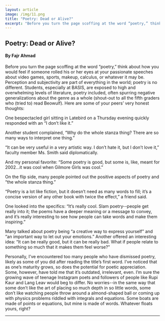 ```yaml
---
layout: article
image: /img/11.png
title: "Poetry: Dead or Alive?"
excerpt: "Before you turn the page scoffing at the word “poetry,” think about how you would feel if someone rolled his or her eyes at your passionate speeches about video games, sports, makeup, calculus, or whatever it may be."
---
```


<h2>Poetry: Dead or Alive? </h2>
<h4>By Fajr Ahmad</h4>

Before you turn the page scoffing at the word “poetry,” think about how you would feel if someone rolled his or her eyes at your passionate speeches about video games, sports, makeup, calculus, or whatever it may be. Perception and subjectivity are part of everything in the world; poetry is no different. Students, especially at BASIS, are exposed to high and overwhelming levels of literature, poetry included, often spurring negative generalizations about the genre as a whole (shout-out to all the fifth graders who (tried to) read Beowulf). Here are some of your peers’ very honest thoughts: 

One bespectacled girl sitting in Latebird on a Thursday evening quickly responded with an “I don’t like it.” 

Another student complained, “Why do the whole stanza thing? There are so many ways to interpret one thing.” 

“It can be very useful in a very artistic way. I don’t hate it, but I don’t love it,” faculty member Ms. Smith said diplomatically. 

And my personal favorite: “Some poetry is good, but some is, like, meant for 2002...it was cool when Gilmore Girls was cool.”

On the flip side, many people pointed out the positive aspects of poetry and “the whole stanza thing.” 

“Poetry is a lot like fiction, but it doesn’t need as many words to fill; it’s a concise version of any other book with twice the effect,” a friend said. 

One looked into the specifics: “It’s really cool. Slam poetry--people get really into it; the poems have a deeper meaning or a message to convey, and it’s really interesting to see how people can take words and make them inspiring.” 

Many talked about poetry being “a creative way to express yourself” and “an important way to let out your emotions.” Another offered an interesting idea: “It can be really good, but it can be really bad. What if people relate to something so much that it makes them feel worse?" 

Personally, I’ve encountered too many people who have dismissed poetry, likely as some of you did after reading the title’s first word. I’ve noticed that as one’s maturity grows, so does the potential for poetic appreciation. Some, however, have told me that it’s outdated, irrelevant, even. I’m sure the growing wave of teenage Instagram poets and followers of people like Rupi Kaur and Lang Leav would beg to differ. No worries--in the same way that some don’t like the art of placing so much depth in so little words, some don’t like watching people throw around a almond-shaped ball or coming up with physics problems riddled with integrals and equations. Some boats are made of points or equations, but mine is made of words. Whatever floats yours, right? 

<hr style="border-color:#7D7D7D;height:0.5px;">

